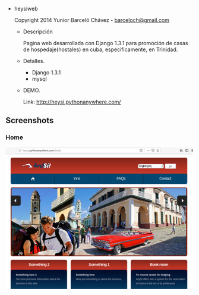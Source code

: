 - heysiweb

   Copyright 2014 Yunior Barceló Chávez - barceloch@gmail.com
   
   - Descripción

      Pagina web desarrollada con Django 1.3.1 para promoción de casas de hospedaje(hostales) en cuba, especificamente, en Trinidad.

   - Detalles.

      - Django 1.3.1
      - mysql

   - DEMO.

      Link: http://heysi.pythonanywhere.com/


## Screenshots

### Home
![Home](Screenshot-heysiweb.png)
   
  


